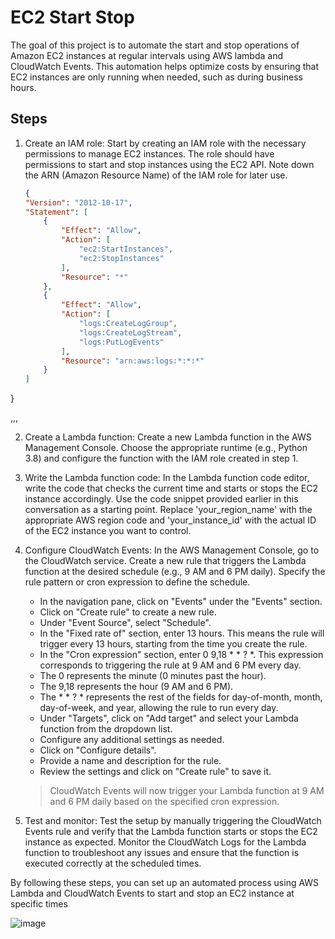 # EC2 Start Stop

The goal of this project is to automate the start and stop operations of Amazon EC2 instances at regular intervals using AWS lambda and CloudWatch Events. This automation helps optimize costs by ensuring that EC2 instances are only running when needed, such as during business hours.

## Steps

1. Create an IAM role: Start by creating an IAM role with the necessary permissions to manage EC2 instances. The role should have permissions to start and stop instances using the EC2 API. Note down the ARN (Amazon Resource Name) of the IAM role for later use.

	```json
	{
    "Version": "2012-10-17",
    "Statement": [
        {
            "Effect": "Allow",
            "Action": [
                "ec2:StartInstances",
                "ec2:StopInstances"
            ],
            "Resource": "*"
        },
        {
            "Effect": "Allow",
            "Action": [
                "logs:CreateLogGroup",
                "logs:CreateLogStream",
                "logs:PutLogEvents"
            ],
            "Resource": "arn:aws:logs:*:*:*"
        }
    ]
}

,,,

2. Create a Lambda function: Create a new Lambda function in the AWS Management Console. Choose the appropriate runtime (e.g., Python 3.8) and configure the function with the IAM role created in step 1.

3. Write the Lambda function code: In the Lambda function code editor, write the code that checks the current time and starts or stops the EC2 instance accordingly. Use the code snippet provided earlier in this conversation as a starting point. Replace 'your_region_name' with the appropriate AWS region code and 'your_instance_id' with the actual ID of the EC2 instance you want to control.

4. Configure CloudWatch Events: In the AWS Management Console, go to the CloudWatch service. Create a new rule that triggers the Lambda function at the desired schedule (e.g., 9 AM and 6 PM daily). Specify the rule pattern or cron expression to define the schedule.

	* In the navigation pane, click on "Events" under the "Events" section.
	* Click on "Create rule" to create a new rule.
	* Under "Event Source", select "Schedule".
	* In the "Fixed rate of" section, enter 13 hours. This means the rule will trigger every 13 hours, starting from the time you create the rule.
	* In the "Cron expression" section, enter 0 9,18 * * ? *. This expression corresponds to triggering the rule at 9 AM and 6 PM every day.
	* The 0 represents the minute (0 minutes past the hour).
	* The 9,18 represents the hour (9 AM and 6 PM).
	* The * * ? * represents the rest of the fields for day-of-month, month, day-of-week, and year, allowing the rule to run every day.
	* Under "Targets", click on "Add target" and select your Lambda function from the dropdown list.
	* Configure any additional settings as needed.
	* Click on "Configure details".
	* Provide a name and description for the rule.
	* Review the settings and click on "Create rule" to save it.
	> CloudWatch Events will now trigger your Lambda function at 9 AM and 6 PM daily based on the specified cron expression.

5. Test and monitor: Test the setup by manually triggering the CloudWatch Events rule and verify that the Lambda function starts or stops the EC2 instance as expected. Monitor the CloudWatch Logs for the Lambda function to troubleshoot any issues and ensure that the function is executed correctly at the scheduled times.

By following these steps, you can set up an automated process using AWS Lambda and CloudWatch Events to start and stop an EC2 instance at specific times

![image](/Users/bodlaraviteja/repos/lambda/ec2StartStop/event.png)
